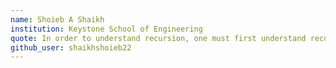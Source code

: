 ```yaml
---
name: Shoieb A Shaikh
institution: Keystone School of Engineering
quote: In order to understand recursion, one must first understand recursion.
github_user: shaikhshoieb22
---
```

